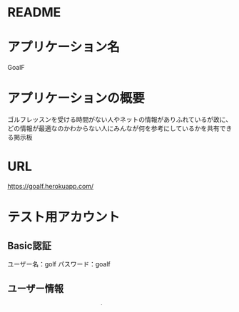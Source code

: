 # README

# アプリケーション名
GoalF

# アプリケーションの概要
ゴルフレッスンを受ける時間がない人やネットの情報がありふれているが故に、どの情報が最適なのかわからない人にみんなが何を参考にしているかを共有できる掲示板

# URL
https://goalf.herokuapp.com/

# テスト用アカウント
## Basic認証
ユーザー名：golf
パスワード：goalf

## ユーザー情報
メールアドレス：admin@user
パスワード：admin1

# 利用方法
1. 新規投稿から必要な情報を入力して記事を投稿する
2. トップページの記事を選択して、詳細画面へ移行する
3. 投稿した記事にいいねをする。もしくはコメントを打つ
4. トップページのログイン名を押すとマイページへ移行する
5. マイページにお気に入り、投稿記事が閲覧できる（未実装）
6. マイページにてゴルファーとしての情報が登録、編集できる

# アプリケーションを作成した背景
「私の趣味がゴルフなのですが、ゴルフをする上で2つの課題を抱えていました。
1つは、レッスンに通えるほどお金と時間に余裕があるわけではなく、同じ課題を抱える方が世の中にたくさんいると思いました。
2つ目は、ネット上にゴルフレッスンの情報があふれていますが、情報の中身がそれぞれ違ったり、どれを参考にしていいかわからないという課題を感じていました。
これらの課題を解決するため、ユーザーの体格（身長・体重等）ごとにどの情報を参考にしているのかを整理できるアプリ開発を考案しました。
このアプリを使うことで、どの情報が自分に最適なのかが明確になり、それに基づいて練習することで全国のアマチュアゴルファーに貢献できるのではと考え、開発に至りました。」
# 洗い出した要件
https://docs.google.com/spreadsheets/d/1HpFQTvdMKTT9EgMP2IG73zeQFJVtvMz6-qO6jGBkFcs/edit

# 実装した機能について

# 実装予定機能
・楽天GORAのAPIを導入して、ゴルフ場へ赴きやすくする

# データベース設計
goalf.dioに記載

# 画面遷移図

# 開発環境
フロントエンド
バックエンド
タスク管理

# 工夫したポイント

## users テーブル

| Column             | Type    | Options                  |
| ------------------ | ------- | ------------------------ |
| nickname           | string  | null: false              |
| email              | string  | null: false, unique: true|
| encrypted_password | string  | null: false              |
| sex_id             | integer | null: false              |
| age                | integer | null: false              |
| height             | integer | null: false              |
| weight             | integer | null: false              |


### Association

- has_many :articles
- has_many :comment
- has_many :favor
- has_one :golfer
- belongs_to_active_hash :sex

##  articles テーブル

| Column           | Type       | Options                        |
| ---------------- | ---------- | ------------------------------ |
| title            | string     | null: false                    |
| content          | text       | null: false                    |
| url              | text       |                                |
| category_id      | integer    | null: false                    |
| user             | references | null: false, foreign_key: true |

### Association

- belongs_to :user
- has_one_attached :image
- belongs_to_active_hash :category
- has_many :comment
- has_many :favor

## golfers テーブル

| Column            | Type       | Options                        |
| ----------------- | ---------- | ------------------------------ |
| user              | references | null: false, foreign_key: true |
| average_score_id  | integer    | null: false                    |
| dominant_hand_id  | integer    | null: false                    |
| type_id           | integer    | null: false                    |
| golf_history_id   | integer    | null: false                    |
| worries           | text       |                                |
| feature           | text       |                                |
| average-putt      | integer    | null: false                    |

### Association

- belongs_to :user
- belongs_to_active_hash :category
- belongs_to_active_hash :dominant_hand
- belongs_to_active_hash :type
- belongs_to_active_hash :golf_history


## comment テーブル

| Column        | Type       | Options                        |
| ------------- | ---------- | ------------------------------ |
| user          | references | null: false, foreign_key: true |
| article       | references | null: false, foreign_key: true |
| comment       | text       |                                |

### Association

- belongs_to :user
- belongs_to :article

## favor テーブル

| Column        | Type       | Options                        |
| ------------- | ---------- | ------------------------------ |
| user          | references | null: false, foreign_key: true |
| article       | references | null: false, foreign_key: true |

### Association

- belongs_to :user
- belongs_to :article